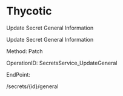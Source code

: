 #     Thycotic


Update Secret General Information

Update Secret General Information

Method: Patch

OperationID: SecretsService_UpdateGeneral

EndPoint:

/secrets/{id}/general
